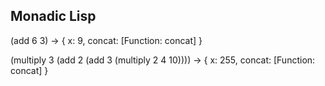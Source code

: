 ## Monadic Lisp

(add 6 3) -> { x: 9, concat: [Function: concat] }

(multiply 3 (add 2 (add 3 (multiply 2 4 10)))) -> { x: 255, concat: [Function: concat] }
